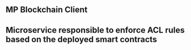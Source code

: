 ## MP Blockchain Client

## Microservice responsible to enforce ACL rules based on the deployed smart contracts